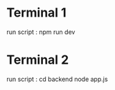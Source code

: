 # Terminal 1 
run script : npm run dev

# Terminal 2
run script : cd backend
              node app.js
             
